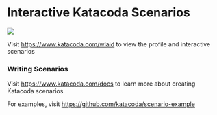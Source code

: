 # Interactive Katacoda Scenarios

[![](http://shields.katacoda.com/katacoda/wlaid/count.svg)](https://www.katacoda.com/wlaid "Get your profile on Katacoda.com")

Visit https://www.katacoda.com/wlaid to view the profile and interactive scenarios

### Writing Scenarios
Visit https://www.katacoda.com/docs to learn more about creating Katacoda scenarios

For examples, visit https://github.com/katacoda/scenario-example
